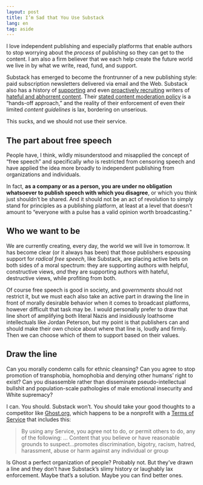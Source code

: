 ```yaml
---
layout: post
title: I’m Sad that You Use Substack
lang: en
tag: aside
---
```


I love independent publishing and especially platforms that enable authors to
stop worrying about the *process* of publishing so they can get to the content.
I am also a firm believer that we each help create the future world we live in
by what we write, read, fund, and support.

Substack has emerged to become the frontrunner of a new publishing style: paid
subscription newsletters delivered via email and the Web. Substack also has a
history of [supporting][SU] and even [proactively recruiting][PR] writers of
[hateful and abhorrent content][HC]. Their [stated content moderation
policy][CM] is a “hands-off approach,” and the reality of their enforcement of
even their limited *content guidelines* is lax, bordering on unserious.

This sucks, and we should not use their service.

## The part about free speech

People have, I think, wildly misunderstood and misapplied the concept of “free
speech” and specifically *who* is restricted from censoring speech and have
applied the idea more broadly to independent publishing from organizations and
individuals.

In fact, **as a company or as a person, you are under no obligation whatsoever
to publish speech with which you disagree**, or which you think just shouldn’t
be shared. And it should not be an act of revolution to simply stand for
principles as a publishing platform, at least at a level that doesn’t amount to
“everyone with a pulse has a valid opinion worth broadcasting.”

## Who we want to be

We are currently creating, every day, the world we will live in tomorrow. It has
become clear (or it always has been) that those publishers espousing support for
*radical free speech*, like Substack, are placing active bets on both sides of a
moral spectrum: they are supporting authors with helpful, constructive views,
*and* they are supporting authors with hateful, destructive views, while
profiting from both.

Of course free speech is good in society, and *governments* should not restrict
it, but we must each also take an active part in drawing the line in front of
morally desirable behavior when it comes to broadcast platforms, however
difficult that task may be. I would personally prefer to draw that line short of
amplifying both literal Nazis and insidiously loathsome intellectuals like
Jordan Peterson, but my point is that publishers can and should make their own
choice about where that line is, loudly and firmly. Then we can choose which of
them to support based on their values.

## Draw the line

Can you morally condemn calls for ethnic cleansing? Can you agree to stop
promotion of transphobia, homophobia and denying other humans’ right to exist?
Can you disassemble rather than disseminate pseudo-intellectual bullshit and
population-scale pathologies of male emotional insecurity and White supremacy?

I can. You should. Substack won’t. You should take your good thoughts to a
competitor like [Ghost.org][GO], which happens to be a nonprofit with a [Terms of
Service][TS] that includes this:

> By using any Service, you agree not to do, or permit others to do, any of the
> following:
> …
> Content that you believe or have reasonable grounds to suspect…promotes
> discrimination, bigotry, racism, hatred, harassment, abuse or harm against any
> individual or group

Is Ghost a perfect organization of people? Probably not. But they’ve drawn a
line and they don’t have Substack’s slimy history or laughably lax enforcement.
Maybe that’s a solution. Maybe you can find better ones.

[SU]: https://mashable.com/article/substack-writers-leaving-misinformation
[PR]: https://www.vanityfair.com/news/2022/05/substacks-founders-dive-headfirst-into-the-culture-wars
[CM]: https://on.substack.com/p/how-we-approach-moderation-decisions
[GO]: https://ghost.org/
[TS]: https://ghost.org/terms/
[HC]: https://gen.medium.com/substack-is-not-a-neutral-platform-8fc5bdf8e5f2
